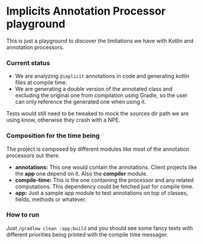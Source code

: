 # Implicits Annotation Processor playground
This is just a playground to discover the limitations we have with Kotlin and annotation processors.

### Current status

* We are analyzing `@implicit` annotations in code and generating kotlin files at compile time.
* We are generating a double version of the annotated class and excluding the original one from compilation using
Gradle, so the user can only reference the generated one when using it.

Tests would still need to be tweaked to mock the sources dir path we are using know, otherwise they crash with a NPE.

### Composition for the time being

The project is composed by different modules like most of the annotation processors out there.
* **annotations:** This one would contain the annotations. Client projects like the **app** one depend on it. Also the
**compiler** module.
* **compile-time:** This is the one containing the processor and any related computations. This dependency could be
fetched just for compile time.
* **app:** Just a sample app module to test annotations on top of classes, fields, methods or whatever.

### How to run

Just `/gradlew clean :app:build` and you should see some fancy texts with different priorities being printed with the
compile time messager.
